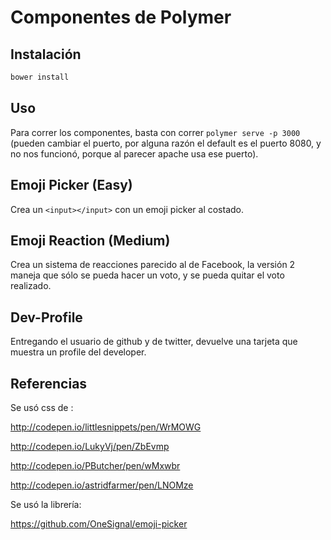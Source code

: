 # Componentes de Polymer
## Instalación
```bash
bower install
```
## Uso
Para correr los componentes, basta con correr `polymer serve -p 3000` (pueden cambiar el puerto, por alguna razón el default es el puerto 8080, y no nos funcionó, porque al parecer apache usa ese puerto).
## Emoji Picker (Easy)
Crea un `<input></input>` con un emoji picker al costado.
## Emoji Reaction (Medium)
Crea un sistema de reacciones parecido al de Facebook, la versión 2 maneja que sólo se pueda hacer un voto, y se pueda quitar el voto realizado.
## Dev-Profile
Entregando el usuario de github y de twitter, devuelve una tarjeta que muestra un profile del developer.
## Referencias
Se usó css de :

http://codepen.io/littlesnippets/pen/WrMOWG

http://codepen.io/LukyVj/pen/ZbEvmp

http://codepen.io/PButcher/pen/wMxwbr

http://codepen.io/astridfarmer/pen/LNOMze

Se usó la librería:

https://github.com/OneSignal/emoji-picker
